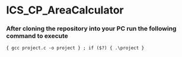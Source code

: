 # ICS_CP_AreaCalculator<br>
### After cloning the repository into your PC run the following command to execute
```{ gcc project.c -o project } ; if ($?) { .\project }```
